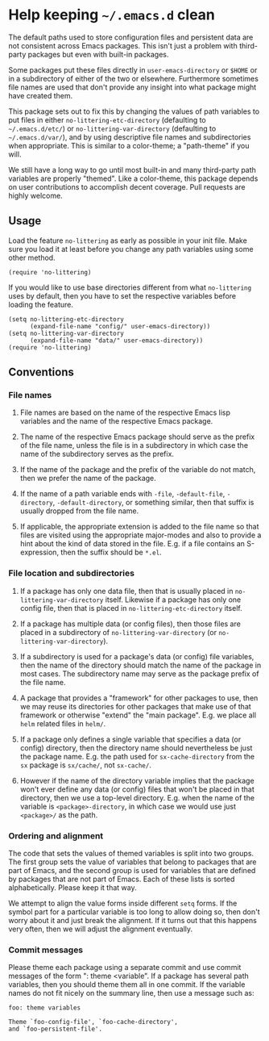 Help keeping `~/.emacs.d` clean
===============================

The default paths used to store configuration files and persistent
data are not consistent across Emacs packages.  This isn't just a
problem with third-party packages but even with built-in packages.

Some packages put these files directly in `user-emacs-directory`
or `$HOME` or in a subdirectory of either of the two or elsewhere.
Furthermore sometimes file names are used that don't provide any
insight into what package might have created them.

This package sets out to fix this by changing the values of path
variables to put files in either `no-littering-etc-directory`
(defaulting to `~/.emacs.d/etc/`) or `no-littering-var-directory`
(defaulting to `~/.emacs.d/var/`), and by using descriptive file
names and subdirectories when appropriate.  This is similar to a
color-theme; a "path-theme" if you will.

We still have a long way to go until most built-in and many
third-party path variables are properly "themed".  Like a color-theme,
this package depends on user contributions to accomplish decent
coverage.  Pull requests are highly welcome.

Usage
-----

Load the feature `no-littering` as early as possible in your init
file.  Make sure you load it at least before you change any path
variables using some other method.

    (require 'no-littering)

If you would like to use base directories different from what
`no-littering` uses by default, then you have to set the respective
variables before loading the feature.

    (setq no-littering-etc-directory
          (expand-file-name "config/" user-emacs-directory))
    (setq no-littering-var-directory
          (expand-file-name "data/" user-emacs-directory))
    (require 'no-littering)

Conventions
-----------

### File names

1. File names are based on the name of the respective Emacs lisp
   variables and the name of the respective Emacs package.
   
2. The name of the respective Emacs package should serve as the
   prefix of the file name, unless the file is in a subdirectory in
   which case the name of the subdirectory serves as the prefix.

3. If the name of the package and the prefix of the variable do not
   match, then we prefer the name of the package.

4. If the name of a path variable ends with `-file`, `-default-file`,
   `-directory`, `-default-directory`, or something similar, then that
   suffix is usually dropped from the file name.

5. If applicable, the appropriate extension is added to the file name
   so that files are visited using the appropriate major-modes and
   also to provide a hint about the kind of data stored in the file.
   E.g.  if a file contains an S-expression, then the suffix should be
   `*.el`.

### File location and subdirectories

1. If a package has only one data file, then that is usually placed in
   `no-littering-var-directory` itself.  Likewise if a package has
   only one config file, then that is placed in
   `no-littering-etc-directory` itself.
  
2. If a package has multiple data (or config files), then those files
   are placed in a subdirectory of `no-littering-var-directory` (or
   `no-littering-var-directory`).
  
3. If a subdirectory is used for a package's data (or config) file
   variables, then the name of the directory should match the name of
   the package in most cases. The subdirectory name may serve as the
   package prefix of the file name.
  
4. A package that provides a "framework" for other packages to use,
   then we may reuse its directories for other packages that make use
   of that framework or otherwise "extend" the "main package".
   E.g. we place all `helm` related files in `helm/`.
  
5. If a package only defines a single variable that specifies a data
   (or config) directory, then the directory name should
   nevertheless be just the package name.  E.g. the path used for
   `sx-cache-directory` from the `sx` package is `sx/cache/`, not
   `sx-cache/`.
  
6. However if the name of the directory variable implies that the
   package won't ever define any data (or config) files that won't be
   placed in that directory, then we use a top-level directory.  E.g.
   when the name of the variable is `<package>-directory`, in which
   case we would use just `<package>/` as the path.

### Ordering and alignment

The code that sets the values of themed variables is split into two
groups.  The first group sets the value of variables that belong to
packages that are part of Emacs, and the second group is used for
variables that are defined by packages that are not part of Emacs.
Each of these lists is sorted alphabetically.  Please keep it that
way.

We attempt to align the value forms inside different `setq` forms.
If the symbol part for a particular variable is too long to allow
doing so, then don't worry about it and just break the alignment.
If it turns out that this happens very often, then we will adjust
the alignment eventually.

### Commit messages

Please theme each package using a separate commit and use commit
messages of the form "<package>: theme <variable".  If a package
has several path variables, then you should theme them all in one
commit.  If the variable names do not fit nicely on the summary
line, then use a message such as:

```
foo: theme variables

Theme `foo-config-file', `foo-cache-directory',
and `foo-persistent-file'.
```

<!-- Local Variables: -->
<!-- fill-column: 70 -->
<!-- End: -->
